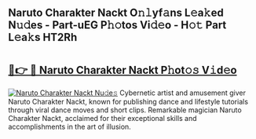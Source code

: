 ## Naruto Charakter Nackt O𝚗𝚕yf𝚊ns L𝚎a𝚔ed N𝚞𝚍es - Part-uEG P𝚑𝚘tos Vi𝚍𝚎o - H𝚘𝚝 Part L𝚎a𝚔s HT2Rh

# <h2><a href="http://kfe45v.oniu.top/?m=Naruto+Charakter+Nackt">🔗👉 🔴 Naruto Charakter Nackt P𝚑ot𝚘𝚜 V𝚒d𝚎o</a></h2>

[![Naruto Charakter Nackt Nu𝚍e𝚜](https://i.imgur.com/0qMVB7G.gif)](http://kfe45v.oniu.top/?m=Naruto+Charakter+Nackt)
Cybernetic artist and amusement giver Naruto Charakter Nackt, known for publishing dance and lifestyle tutorials through viral dance moves and short clips. Remarkable magician Naruto Charakter Nackt, acclaimed for their exceptional skills and accomplishments in the art of illusion.  
